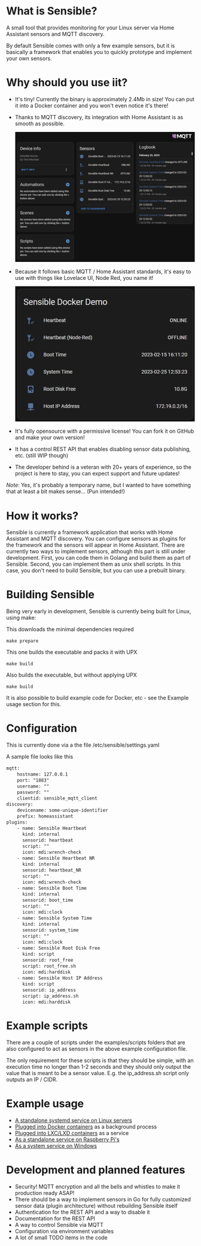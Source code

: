 # What is Sensible?
A small tool that provides monitoring for your Linux server via Home Assistant sensors and MQTT discovery.

By default Sensible comes with only a few example sensors, but it is basically a framework that enables you to quickly prototype and implement your own sensors.

# Why should you use iit?

 * It's tiny! Currently the binary is approximately 2.4Mb in size! You can put it into a Docker container and you won't even notice it's there!

 * Thanks to MQTT discovery, its integration with Home Assistant is as smooth as possible.

   ![Sensible as a device in Home Assistant](media/ha-device.png?raw=true "Sensible's MQTT based integration in Home Assistant")

 * Because it follows basic MQTT / Home Assistant standards, it's easy to use with things like Lovelace UI, Node Red, you name it!

   ![Sensible sensors on the Lovelace UI](media/ha-lovelace.png?raw=true "Sensible's example sensors on the Lovelace UI")

 * It's fully opensource with a permissive license! You can fork it on GitHub and make your own version!

 * It has a control REST API that enables disabling sensor data publishing, etc. (still WIP though)

 * The developer behind is a veteran with 20+ years of experience, so the project is here to stay, you can expect support and future updates!
 
*Note*: Yes, it's probably a temporary name, but I wanted to have something that at least a bit makes sense... (Pun intended!)

# How it works?

Sensible is currently a framework application that works with Home Assistant and MQTT discovery.
You can configure sensors as plugins for the framework and the sensors will appear in Home Assistant.
There are currently two ways to implement sensors, although this part is still under development.
First, you can code them in Golang and build them as part of Sensible.
Second, you can implement them as unix shell scripts. In this case, you don't need to build Sensible, but you can use a prebuilt binary.

# Building Sensible

Being very early in development, Sensible is currently being built for Linux, using make:

This downloads the minimal dependencies required
```
make prepare  
```

This one builds the executable and packs it with UPX
```
make build    
```

Also builds the executable, but without applying UPX
```
make build    
```

It is also possible to build example code for Docker, etc - see the Example usage section for this.

# Configuration

This is currently done via a the file /etc/sensible/settings.yaml

A sample file looks like this

```
mqtt:
    hostname: 127.0.0.1
    port: "1883"
    username: ""
    password: ""
    clientid: sensible_mqtt_client
discovery:
    devicename: some-unique-identifier
    prefix: homeassistant
plugins:
    - name: Sensible Heartbeat
      kind: internal
      sensorid: heartbeat
      script: ""
      icon: mdi:wrench-check
    - name: Sensible Heartbeat NR
      kind: internal
      sensorid: heartbeat_NR
      script: ""
      icon: mdi:wrench-check
    - name: Sensible Boot Time
      kind: internal
      sensorid: boot_time
      script: ""
      icon: mdi:clock
    - name: Sensible System Time
      kind: internal
      sensorid: system_time
      script: ""
      icon: mdi:clock
    - name: Sensible Root Disk Free
      kind: script
      sensorid: root_free
      script: root_free.sh
      icon: mdi:harddisk
    - name: Sensible Host IP Address
      kind: script
      sensorid: ip_address
      script: ip_address.sh
      icon: mdi:harddisk
```

# Example scripts

There are a couple of scripts under the examples/scripts folders that are also configured to act as sensors in the above example configuration file.

The only requirement for these scripts is that they should be simple, with an execution time no longer than 1-2 seconds and they should only output the value that is meant to be a sensor value. E.g. the ip_address.sh script only outputs an IP / CIDR.

# Example usage

 * [A standalone systemd service on Linux servers](examples/systemd/README.md)
 * [Plugged into Docker containers](examples/docker/README.md) as a background process
 * [Plugged into LXC/LXD containers](examples/lxc/README.md) as a service
 * [As a standalone service on Raspberry Pi's](examples/raspberry-pi/README.md)
 * [As a system service on Windows](examples/windows/README.md)
 
# Development and planned features

 * Security! MQTT encryption and all the bells and whistles to make it production ready ASAP!
 * There should be a way to implement sensors in Go for fully customized sensor data (plugin architecture) without rebuilding Sensible itself
 * Authentication for the REST API and a way to disable it
 * Documentation for the REST API
 * A way to control Sensible via MQTT
 * Configuration via environment variables
 * A lot of small TODO items in the code
 
